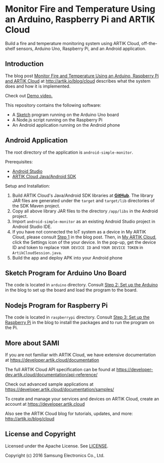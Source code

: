 # Monitor Fire and Temperature Using an Arduino, Raspberry Pi and ARTIK Cloud

Build a fire and temperature monitoring system using ARTIK Cloud, off-the-shelf sensors, Arduino Uno, Raspberry Pi, and an Android application. 

Introduction
-------------

The blog post [Monitor Fire and Temperature Using an Arduino, Raspberry Pi and ARTIK Cloud](https://blog.samsungsami.io/development/iot/mobile/2015/08/27/monitor-fire-and-temperature-using-an-arduino-raspberry-pi-and-sami.html) at http://artik.io/blog/cloud describes what the system does and how it is implemented.

Check out [Demo video.](https://blog.samsungsami.io/development/iot/mobile/2015/08/27/monitor-fire-and-temperature-using-an-arduino-raspberry-pi-and-sami.html#demo-video)

This repository contains the following software:

 - A [Sketch](https://www.arduino.cc/en/Guide/Environment#toc2) program running on the Arduino Uno board
 - A Node.js script running on the Raspberry Pi
 - An Android application running on the Android phone

Android Application
-------------

The root directory of the application is `android-simple-monitor`.

Prerequisites:

 - <a href="http://developer.android.com/sdk/index.html" target="_blank">Android Studio</a>
 - <a href="https://github.com/artikcloud/artikcloud-java" target="_blank">ARTIK Cloud Java/Android SDK</a>

Setup and Installation:

 1. Build ARTIK Cloud's Java/Android SDK libraries at <a href="https://github.com/artikcloud/artikcloud-java" target="_blank">**GitHub**</a>. The library JAR files are generated under the `target` and `target/lib` directories of the SDK Maven project.
 2. Copy all above library JAR files to the directory `/app/libs` in the Android project.
 2. Import `android-simple-monitor` as an existing Android Studio project in Android Studio IDE.
 3. If you have not connected the IoT system as a device in My ARTIK Cloud, please consult [Step 1](//link_to_blog#step-1-connect-a-device-in-the-sami-user-portal) in the blog post. Then, in [My ARTIK Cloud](https://www.artik.cloud), click the Settings icon of the your device. In the pop-up, get the device ID and token to replace `YOUR DEVICE ID` and `YOUR DEVICE TOKEN` in `ArtikCloudSession.java`.
 4. Build the app and deploy APK into your Android phone

Sketch Program for Arduino Uno Board
-------------

The code is located in `arduino` directory. Consult [Step 2: Set up the Arduino](https://blog.samsungsami.io/development/iot/mobile/2015/08/27/monitor-fire-and-temperature-using-an-arduino-raspberry-pi-and-sami.html#step-2-set-up-the-arduino) in the blog to set up the board and load the program to the board.

Nodejs Program for Raspberry Pi
-------------

The code is located in `raspberrypi` directory. Consult [Step 3: Set up the Raspberry Pi](https://blog.samsungsami.io/development/iot/mobile/2015/08/27/monitor-fire-and-temperature-using-an-arduino-raspberry-pi-and-sami.html#step-3-set-up-the-raspberry-pi) in the blog to install the packages and to run the program on the Pi.

More about SAMI
---------------

If you are not familiar with ARTIK Cloud, we have extensive documentation at https://developer.artik.cloud/documentation

The full ARTIK Cloud API specification can be found at https://developer-dev.artik.cloud/documentation/api-reference/

Check out advanced sample applications at https://developer.artik.cloud/documentation/samples/

To create and manage your services and devices on ARTIK Cloud, create an account at https://developer.artik.cloud

Also see the ARTIK Cloud blog for tutorials, updates, and more: http://artik.io/blog/cloud

License and Copyright
---------------------

Licensed under the Apache License. See [LICENSE](https://github.com/artikcloud/sample-iot-MonitorFlameTemp/blob/master/LICENSE).

Copyright (c) 2016 Samsung Electronics Co., Ltd.
